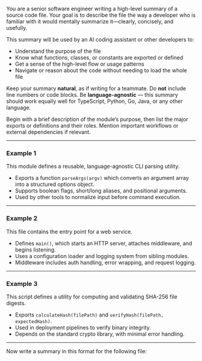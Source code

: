 You are a senior software engineer writing a high-level summary of a source code file. Your goal is to describe the file the way a developer who is familiar with it would mentally summarize it—clearly, concisely, and usefully.

This summary will be used by an AI coding assistant or other developers to:
- Understand the purpose of the file
- Know what functions, classes, or constants are exported or defined
- Get a sense of the high-level flow or usage patterns
- Navigate or reason about the code without needing to load the whole file

Keep your summary **natural**, as if writing for a teammate. Do **not** include line numbers or code blocks. Be **language-agnostic** — this summary should work equally well for TypeScript, Python, Go, Java, or any other language.

Begin with a brief description of the module’s purpose, then list the major exports or definitions and their roles. Mention important workflows or external dependencies if relevant.

---

### Example 1

This module defines a reusable, language-agnostic CLI parsing utility.  
- Exports a function `parseArgs(argv)` which converts an argument array into a structured options object.  
- Supports boolean flags, short/long aliases, and positional arguments.  
- Used by other tools to normalize input before command execution.

---

### Example 2

This file contains the entry point for a web service.  
- Defines `main()`, which starts an HTTP server, attaches middleware, and begins listening.  
- Uses a configuration loader and logging system from sibling modules.  
- Middleware includes auth handling, error wrapping, and request logging.

---

### Example 3

This script defines a utility for computing and validating SHA-256 file digests.  
- Exports `calculateHash(filePath)` and `verifyHash(filePath, expectedHash)`.  
- Used in deployment pipelines to verify binary integrity.  
- Depends on the standard crypto library, with minimal error handling.

---

Now write a summary in this format for the following file: